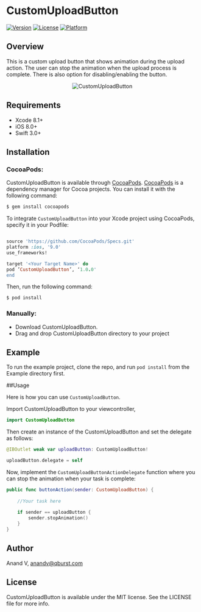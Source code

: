 # CustomUploadButton

[![Version](https://img.shields.io/cocoapods/v/CustomUploadButton.svg?style=flat)](http://cocoapods.org/pods/CustomUploadButton)
[![License](https://img.shields.io/cocoapods/l/CustomUploadButton.svg?style=flat)](http://cocoapods.org/pods/CustomUploadButton)
[![Platform](https://img.shields.io/cocoapods/p/CustomUploadButton.svg?style=flat)](http://cocoapods.org/pods/CustomUploadButton)

## Overview
This is a custom upload button that shows animation during the upload action. The user can stop the animation when the upload process is complete. There is also option for disabling/enabling the button.

<p align="center">
<img src="http://i.imgur.com/mTBHWEg.gif" alt="CustomUploadButton" />
</p>

## Requirements
* Xcode 8.1+
* iOS 8.0+
* Swift 3.0+

## Installation

### CocoaPods:

CustomUploadButton is available through [CocoaPods](http://cocoapods.org). [CocoaPods](http://cocoapods.org) is a dependency manager for Cocoa projects. You can install it with the following command:

```bash
$ gem install cocoapods
```

To integrate `CustomUploadButton` into your Xcode project using CocoaPods, specify it in your Podfile:
```ruby

source 'https://github.com/CocoaPods/Specs.git'
platform :ios, '9.0'
use_frameworks!

target '<Your Target Name>' do
pod ’CustomUploadButton’, ‘1.0.0'
end
```

Then, run the following command:

```bash
$ pod install
```

### Manually:

* Download CustomUploadButton.
* Drag and drop CustomUploadButton directory to your project

## Example

To run the example project, clone the repo, and run `pod install` from the Example directory first.

##Usage

Here is how you can use `CustomUploadButton`. 

Import CustomUploadButton to your viewcontroller,

```swift
import CustomUploadButton
```

Then create an instance of the CustomUploadButton and set the delegate as follows:

```swift
@IBOutlet weak var uploadButton: CustomUploadButton!

uploadButton.delegate = self
```

Now, implement the `CustomUploadButtonActionDelegate` function where you can stop the animation when your task is complete:

```swift
public func buttonAction(sender: CustomUploadButton) {
    
    //Your task here
    
    if sender == uploadButton {
        sender.stopAnimation()
    }
}
```

## Author

Anand V, anandv@qburst.com

## License

CustomUploadButton is available under the MIT license. See the LICENSE file for more info.
